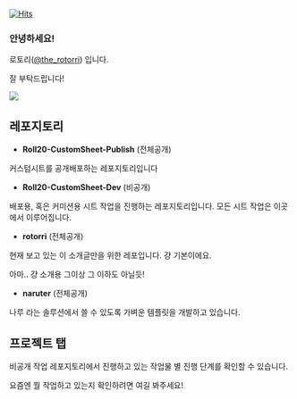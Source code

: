 [![Hits](https://hits.seeyoufarm.com/api/count/incr/badge.svg?url=https%3A%2F%2Fgithub.com%2Frotorri&count_bg=%2379C83D&title_bg=%23555555&icon=&icon_color=%23E7E7E7&title=Welcome%21&edge_flat=false)](https://hits.seeyoufarm.com)
### 안녕하세요!


로토리([@the_rotorri](https://twitter.com/the_rotorri)) 입니다.

잘 부탁드립니다!

<img src="https://github-readme-stats.vercel.app/api?username=rotorri&show_icons=true">

## 레포지토리
- **Roll20-CustomSheet-Publish** (전체공개)

커스텀시트를 공개배포하는 레포지토리입니다

- **Roll20-CustomSheet-Dev** (비공개)

배포용, 혹은 커미션용 시트 작업을 진행하는 레포지토리입니다. 모든 시트 작업은 이곳에서 이루어집니다.

- **rotorri** (전체공개)

현재 보고 있는 이 소개글만을 위한 레포입니다. 걍 기본이에요.

아마.. 걍 소개용 그이상 그 이하도 아닐듯!

- **naruter** (전체공개)

나루 라는 솔루션에서 쓸 수 있도록 가벼운 템플릿을 개발하고 있습니다.

## 프로젝트 탭
비공개 작업 레포지토리에서 진행하고 있는 작업물 별 진행 단계를 확인할 수 있습니다.

요즘엔 뭘 작업하고 있는지 확인하려면 여길 봐주세요!
